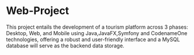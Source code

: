 # Web-Project
This project entails the development of a tourism platform across 3 phases: Desktop, Web, and Mobile using Java,JavaFX,Symfony and CodenameOne technologies, offering a robust and user-friendly interface and a MySQL database will serve as the backend data storage.
